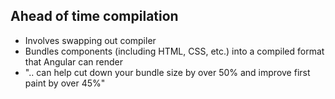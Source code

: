 ## Ahead of time compilation

- Involves swapping out compiler
- Bundles components (including HTML, CSS, etc.) into a compiled format that Angular can render
- ".. can help cut down your bundle size by over 50% and improve first paint by over 45%"

[//]: <> (Add simple example)
